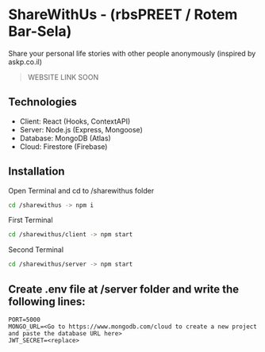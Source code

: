 # ShareWithUs - (rbsPREET / Rotem Bar-Sela)

Share your personal life stories with other people anonymously (inspired by askp.co.il)
> WEBSITE LINK SOON

## Technologies
* Client: React (Hooks, ContextAPI)
* Server: Node.js (Express, Mongoose)
* Database: MongoDB (Atlas)
* Cloud: Firestore (Firebase)

## Installation
Open Terminal and cd to /sharewithus folder
```bash
cd /sharewithus -> npm i
```
First Terminal
```bash
cd /sharewithus/client -> npm start
```
Second Terminal
```bash
cd /sharewithus/server -> npm start
```
## Create .env file at /server folder and write the following lines: 
```env
PORT=5000
MONGO_URL=<Go to https://www.mongodb.com/cloud to create a new project and paste the database URL here>
JWT_SECRET=<replace>
 ```
